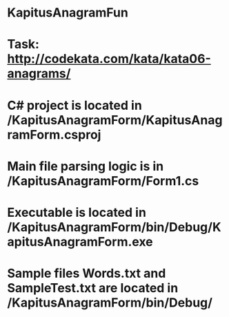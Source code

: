 # KapitusAnagramFun
# Task: http://codekata.com/kata/kata06-anagrams/
# C# project is located in /KapitusAnagramForm/KapitusAnagramForm.csproj
# Main file parsing logic is in /KapitusAnagramForm/Form1.cs
# Executable is located in /KapitusAnagramForm/bin/Debug/KapitusAnagramForm.exe
# Sample files Words.txt and SampleTest.txt are located in /KapitusAnagramForm/bin/Debug/

